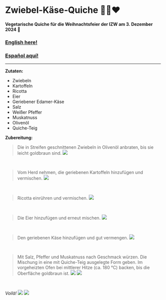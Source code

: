 # Zwiebel-Käse-Quiche 🧅🧀❤️

#### Vegetarische Quiche für die Weihnachtsfeier der IZW am 3. Dezember 2024 🎄

### [English here!](https://github.com/diegomics/izw_xmas24/blob/main/ENG/README.md)

### [Español aquí!](https://github.com/diegomics/izw_xmas24/blob/main/ESP/README.md)
---
**Zutaten:**
- Zwiebeln
- Kartoffeln
- Ricotta
- Eier
- Geriebener Edamer-Käse
- Salz
- Weißer Pfeffer
- Muskatnuss
- Olivenöl
- Quiche-Teig

**Zubereitung:**

> Die in Streifen geschnittenen Zwiebeln in Olivenöl anbraten, bis sie leicht goldbraun sind.
![](pics/IMG_4918.jpeg)

<br/>

> Vom Herd nehmen, die geriebenen Kartoffeln hinzufügen und vermischen.
![](pics/IMG_4919.jpeg)

<br/>

> Ricotta einrühren und vermischen.
![](pics/IMG_4920.jpeg)

<br/>

> Die Eier hinzufügen und erneut mischen.
![](pics/IMG_4921.jpeg)

<br/>

>Den geriebenen Käse hinzufügen und gut vermengen.
![](pics/IMG_4922.jpeg)

<br/>

>Mit Salz, Pfeffer und Muskatnuss nach Geschmack würzen. Die Mischung in eine mit Quiche-Teig ausgelegte Form geben. Im vorgeheizten Ofen bei mittlerer Hitze (ca. 180 °C) backen, bis die Oberfläche goldbraun ist.
![](pics/IMG_4924.jpeg)
![](pics/IMG_4923.jpeg)

<br/>

*Voilà!*
![](pics/IMG_4926.jpeg)
![](pics/IMG_4925.jpeg)
<br/>
